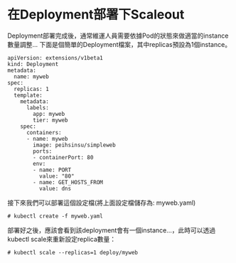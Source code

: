 # 在Deployment部署下Scaleout

Deployment部署完成後，通常維運人員需要依據Pod的狀態來做適當的instance數量調整... 下面是個簡單的Deployment檔案，其中replicas預設為1個instance。

```
apiVersion: extensions/v1beta1
kind: Deployment
metadata:
  name: myweb
spec:
  replicas: 1
  template:
    metadata:
      labels:
        app: myweb
        tier: myweb
    spec:
      containers:
      - name: myweb
        image: peihsinsu/simpleweb
        ports:
        - containerPort: 80
        env:
        - name: PORT
          value: "80"
        - name: GET_HOSTS_FROM
          value: dns
```

接下來我們可以部署這個設定檔(將上面設定檔儲存為: myweb.yaml)

```
# kubectl create -f myweb.yaml
```

部署好之後，應該會看到該deployment會有一個instance...，此時可以透過kubectl scale來重新設定replica數量：

```
# kubectl scale --replicas=1 deploy/myweb
```